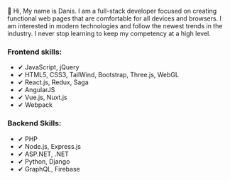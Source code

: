 👋 Hi, My name is Danis. I am a full-stack developer focused on creating functional web pages that are comfortable for all devices and browsers. I am interested in modern technologies and follow the newest trends in the industry. I never stop learning to keep my competency at a high level.

### Frontend skills:
- ✔ JavaScript, jQuery
- ✔ HTML5, CSS3, TailWind, Bootstrap, Three.js, WebGL
- ✔ React.js, Redux, Saga
- ✔ AngularJS
- ✔ Vue.js, Nuxt.js
- ✔ Webpack

### Backend Skills:
- ✔ PHP
- ✔ Node.js, Express.js
- ✔ ASP.NET, .NET
- ✔ Python, Django
- ✔ GraphQL, Firebase
